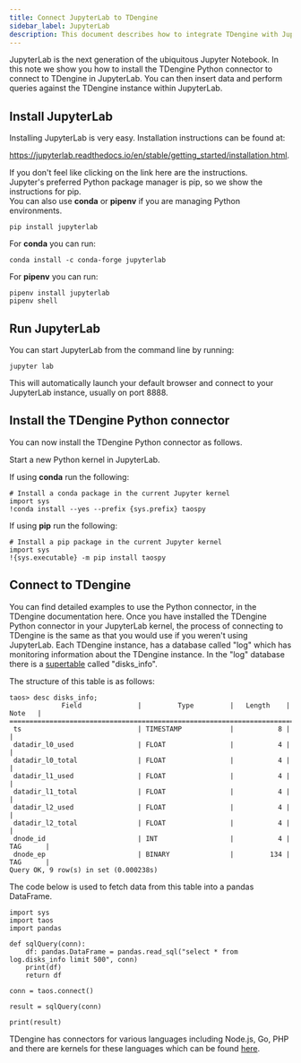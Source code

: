 ```yaml
---
title: Connect JupyterLab to TDengine
sidebar_label: JupyterLab
description: This document describes how to integrate TDengine with JupyterLab.
---
```


JupyterLab is the next generation of the ubiquitous Jupyter Notebook. In this note we show you how to install the TDengine Python connector to connect to TDengine in JupyterLab. You can then insert data and perform queries against the TDengine instance within JupyterLab.

## Install JupyterLab
Installing JupyterLab is very easy. Installation instructions can be found at:  

https://jupyterlab.readthedocs.io/en/stable/getting_started/installation.html.  

If you don't feel like clicking on the link here are the instructions.  
Jupyter's preferred Python package manager is pip, so we show the instructions for pip.  
You can also use **conda** or **pipenv** if you are managing Python environments.
````
pip install jupyterlab
````

For **conda** you can run:
````
conda install -c conda-forge jupyterlab
````

For **pipenv** you can run:
````
pipenv install jupyterlab
pipenv shell
````

## Run JupyterLab
You can start JupyterLab from the command line by running:
````
jupyter lab
````
This will automatically launch your default browser and connect to your JupyterLab instance, usually on port 8888.

## Install the TDengine Python connector
You can now install the TDengine Python connector as follows.  

Start a new Python kernel in JupyterLab.  

If using **conda** run the following:
````
# Install a conda package in the current Jupyter kernel
import sys
!conda install --yes --prefix {sys.prefix} taospy
````
If using **pip** run the following:
````
# Install a pip package in the current Jupyter kernel
import sys
!{sys.executable} -m pip install taospy
````

## Connect to TDengine
You can find detailed examples to use the Python connector, in the TDengine documentation here.
Once you have installed the TDengine Python connector in your JupyterLab kernel, the process of connecting to TDengine is the same as that you would use if you weren't using JupyterLab.
Each TDengine instance, has a database called "log" which has monitoring information about the TDengine instance.
In the "log" database there is a [supertable](https://docs.tdengine.com/taos-sql/stable/) called "disks_info".  

The structure of this table is as follows:
````
taos> desc disks_info;
             Field              |         Type         |   Length    |   Note   |
=================================================================================
 ts                             | TIMESTAMP            |           8 |          |
 datadir_l0_used                | FLOAT                |           4 |          |
 datadir_l0_total               | FLOAT                |           4 |          |
 datadir_l1_used                | FLOAT                |           4 |          |
 datadir_l1_total               | FLOAT                |           4 |          |
 datadir_l2_used                | FLOAT                |           4 |          |
 datadir_l2_total               | FLOAT                |           4 |          |
 dnode_id                       | INT                  |           4 | TAG      |
 dnode_ep                       | BINARY               |         134 | TAG      |
Query OK, 9 row(s) in set (0.000238s)
````

The code below is used to fetch data from this table into a pandas DataFrame.

````
import sys
import taos
import pandas

def sqlQuery(conn):
    df: pandas.DataFrame = pandas.read_sql("select * from log.disks_info limit 500", conn)
    print(df)
    return df

conn = taos.connect()

result = sqlQuery(conn)

print(result)
````

TDengine has connectors for various languages including Node.js, Go, PHP and there are kernels for these languages which can be found [here](https://github.com/jupyter/jupyter/wiki/Jupyter-kernels).
